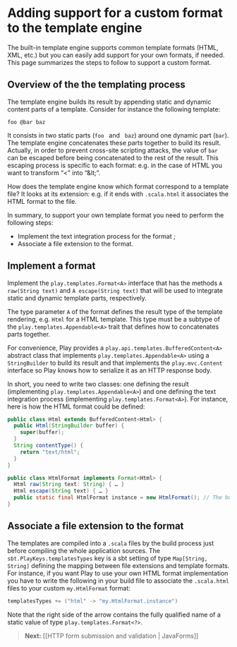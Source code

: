 <!--- Copyright (C) 2009-2013 Typesafe Inc. <http://www.typesafe.com> -->
# Adding support for a custom format to the template engine

The built-in template engine supports common template formats (HTML, XML, etc.) but you can easily add support for your own formats, if needed. This page summarizes the steps to follow to support a custom format.

## Overview of the the templating process

The template engine builds its result by appending static and dynamic content parts of a template. Consider for instance the following template:

```
foo @bar baz
```

It consists in two static parts (`foo ` and ` baz`) around one dynamic part (`bar`). The template engine concatenates these parts together to build its result. Actually, in order to prevent cross-site scripting attacks, the value of `bar` can be escaped before being concatenated to the rest of the result. This escaping process is specific to each format: e.g. in the case of HTML you want to transform “<” into “&amp;lt;”.

How does the template engine know which format correspond to a template file? It looks at its extension: e.g. if it ends with `.scala.html` it associates the HTML format to the file.

In summary, to support your own template format you need to perform the following steps:

* Implement the text integration process for the format ;
* Associate a file extension to the format.

## Implement a format

Implement the `play.templates.Format<A>` interface that has the methods `A raw(String text)` and `A escape(String text)` that will be used to integrate static and dynamic template parts, respectively.

The type parameter `A` of the format defines the result type of the template rendering, e.g. `Html` for a HTML template. This type must be a subtype of the `play.templates.Appendable<A>` trait that defines how to concatenates parts together.

For convenience, Play provides a `play.api.templates.BufferedContent<A>` abstract class that implements `play.templates.Appendable<A>` using a `StringBuilder` to build its result and that implements the `play.mvc.Content` interface so Play knows how to serialize it as an HTTP response body.

In short, you need to write two classes: one defining the result (implementing `play.templates.Appendable<A>`) and one defining the text integration process (implementing `play.templates.Format<A>`). For instance, here is how the HTML format could be defined:

```java
public class Html extends BufferedContent<Html> {
  public Html(StringBuilder buffer) {
    super(buffer);
  }
  String contentType() {
    return "text/html";
  }
}

public class HtmlFormat implements Format<Html> {
  Html raw(String text: String) { … }
  Html escape(String text) { … }
  public static final HtmlFormat instance = new HtmlFormat(); // The build process needs a static reference to the format (see the next section)
}
```

## Associate a file extension to the format

The templates are compiled into a `.scala` files by the build process just before compiling the whole application sources. The `sbt.PlayKeys.templatesTypes` key is a sbt setting of type `Map[String, String]` defining the mapping between file extensions and template formats. For instance, if you want Play to use your own HTML format implementation you have to write the following in your build file to associate the `.scala.html` files to your custom `my.HtmlFormat` format:

```scala
templatesTypes += ("html" -> "my.HtmlFormat.instance")
```

Note that the right side of the arrow contains the fully qualified name of a static value of type `play.templates.Format<?>`.

> **Next:** [[HTTP form submission and validation | JavaForms]]
